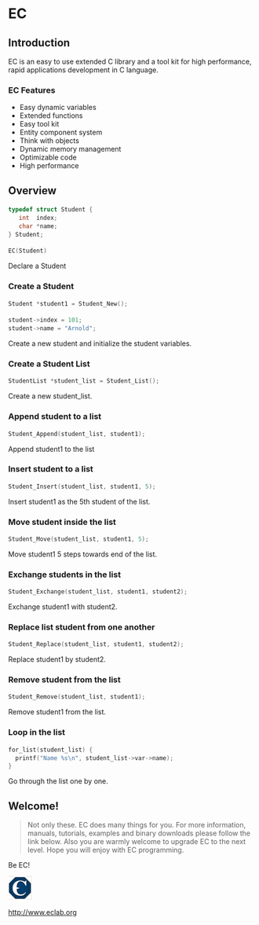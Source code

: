 # EC

## Introduction

EC is an easy to use extended C library and a tool kit for high performance, rapid applications development in C language.

### EC Features
+ Easy dynamic variables
+ Extended functions
+ Easy tool kit
+ Entity component system
+ Think with objects
+ Dynamic memory management
+ Optimizable code
+ High performance

## Overview

```c
typedef struct Student {
   int  index;
   char *name;
} Student;

EC(Student)
```
Declare a Student  

### Create a Student
```c
Student *student1 = Student_New();

student->index = 101;
student->name = "Arnold";
```
Create a new student and initialize the student variables.  

### Create a Student List

```c
StudentList *student_list = Student_List();
```
Create a new student_list.  

### Append student to a list
```c
Student_Append(student_list, student1);
```
Append student1 to the list  

### Insert student to a list
```c
Student_Insert(student_list, student1, 5);
```

Insert student1 as the 5th student of the list. 

### Move student inside the list

```c
Student_Move(student_list, student1, 5);
```
Move student1 5 steps towards end of the list.  

### Exchange students in the list
```c
Student_Exchange(student_list, student1, student2);
```
Exchange student1 with student2.  

### Replace list student from one another
```c
Student_Replace(student_list, student1, student2);
```
Replace student1 by student2.  

### Remove student from the list

```c
Student_Remove(student_list, student1);
```
Remove student1 from the list.  

### Loop in the list

```c
for_list(student_list) {
  printf("Name %s\n", student_list->var->name);
}
```
Go through the list one by one.  

## Welcome!
> Not only these. EC does many things for you. For more information, manuals, tutorials, examples and binary downloads please follow the link below. Also you are warmly welcome to upgrade EC to the next level. Hope you will enjoy with EC programming.  
  
Be EC!
  
![Logo, Extended C logo ](doc/logo.png)  
  
<http://www.eclab.org>  

